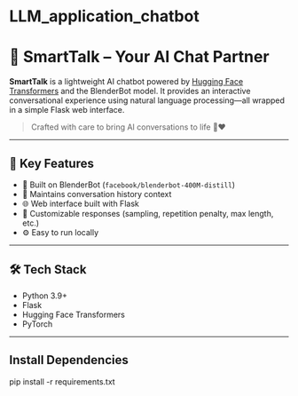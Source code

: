 # LLM_application_chatbot

# 🤖 SmartTalk – Your AI Chat Partner

**SmartTalk** is a lightweight AI chatbot powered by [Hugging Face Transformers](https://huggingface.co/) and the BlenderBot model. It provides an interactive conversational experience using natural language processing—all wrapped in a simple Flask web interface.

> Crafted with care to bring AI conversations to life 🤖❤️

---

## 🚀 Key Features

- 🧠 Built on BlenderBot (`facebook/blenderbot-400M-distill`)
- 💬 Maintains conversation history context
- 🌐 Web interface built with Flask
- 🎯 Customizable responses (sampling, repetition penalty, max length, etc.)
- ⚙️ Easy to run locally

---

## 🛠️ Tech Stack

- Python 3.9+
- Flask
- Hugging Face Transformers
- PyTorch

---
## Install Dependencies

pip install -r requirements.txt



